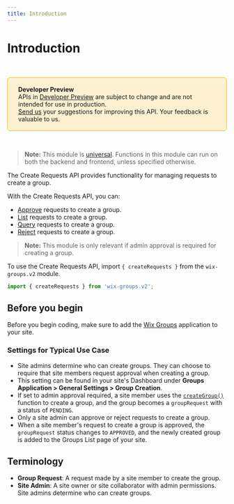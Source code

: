 ```yaml
---
title: Introduction
---
```


# Introduction

&nbsp;
<div style="background-color: #FEF1D1; padding: 18px 24px; border-radius: 6px; border: 1px solid #FDB10C; box-sizing: border-box; display: inline-block">
    <b>Developer Preview</b>
    <br/>
    <span>APIs in <a href="https://www.wix.com/velo/reference/api-overview/developer-preview">Developer Preview</a> are subject to change and are not intended for use in production.<br/><a href="mailto:velo-preview-feedback@wix.com">Send us</a> your suggestions for improving this API. Your feedback is valuable to us.</span>
</div>  

&nbsp;

> **Note:** This module is
> [universal](/api-overview/api-versions#universal-modules).
> Functions in this module can run on both the backend and frontend,
> unless specified otherwise.


The Create Requests API provides functionality for managing requests to create a group.
 
With the Create Requests API, you can:
+ [Approve](wix-groups-v2/createrequests/approvegrouprequests) requests to create a group. 
+ [List](wix-groups-v2/createrequests/listgrouprequests) requests to create a group. 
+ [Query](wix-groups-v2/createrequests/querygrouprequests)  requests to create a group.
+ [Reject](wix-groups-v2/createrequests/rejectgrouprequests)  requests to create a group. 


> **Note:** This module is only relevant if admin approval is required for creating a group. 


To use the Create Requests API, import `{ createRequests }` from the `wix-groups.v2` module. 

```javascript
import { createRequests } from 'wix-groups.v2';
```

## Before you begin
Before you begin coding, make sure to add the [Wix Groups](https://support.wix.com/en/article/wix-groups-adding-and-setting-up-wix-groups) application to your site. 


### Settings for Typical Use Case
+ Site admins determine who can create groups. They can choose to require that site members request approval when creating a group. 
+ This setting can be found in your site's Dashboard under **Groups Application > General Settings > Group Creation**. 
+ If set to admin approval required, a site member uses the [`createGroup()`](wix-groups-v2/groups/creategroup) function to create a group, and the group becomes a `groupRequest` with a status of `PENDING`. 
+ Only a site admin can approve or reject requests to create a group. 
+ When a site member's request to create a group is approved, the `groupRequest` status changes to `APPROVED`, and the newly created group is added to the Groups List page of your site. 

## Terminology

- **Group Request**: A request made by a site member to create the group.
- **Site Admin**: A site owner or site collaborator with admin permissions. Site admins determine who can create groups.
